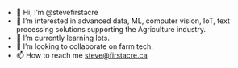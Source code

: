 - 👋 Hi, I’m @stevefirstacre
- 👀 I’m interested in advanced data, ML, computer vision, IoT, text processing solutions supporting the Agriculture industry.
- 🌱 I’m currently learning lots.
- 💞️ I’m looking to collaborate on farm tech.
- 📫 How to reach me steve@firstacre.ca

<!---
stevefirstacre/stevefirstacre is a ✨ special ✨ repository because its `README.md` (this file) appears on your GitHub profile.
You can click the Preview link to take a look at your changes.
--->
